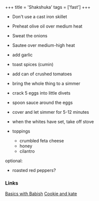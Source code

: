+++
title = 'Shakshuka'
tags = ['fast']
+++

- Don't use a cast iron skillet
- Preheat olive oil over medium heat
- Sweat the onions
 - Sautee over medium-high heat
- add garlic
- toast spices (cumin)
- add can of crushed tomatoes

- bring the whole thing to a simmer
- crack 5 eggs into little divets
- spoon sauce around the eggs
- cover and let simmer for 5-12 minutes

- when the whites have set, take off stove

- toppings
    - crumbled feta cheese
    - honey
    - cilantro

optional:
- roasted red peppers?


 ### Links

 [Basics with Babish](https://www.youtube.com/watch?v=SjCkW-oAFQ8)
 [Cookie and kate](https://cookieandkate.com/foolproof-shakshuka-recipe/)